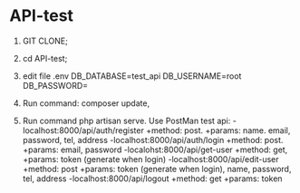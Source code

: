 # API-test

1. GIT CLONE;
2. cd API-test;
3. edit file .env 
    DB_DATABASE=test_api
    DB_USERNAME=root
    DB_PASSWORD=
4. Run command: composer update,

5. Run command php artisan serve.
Use PostMan test api:
-localhost:8000/api/auth/register
  +method: post.
  +params: name. email, password, tel, address
-localhost:8000/api/auth/login
  +method: post.
  +params: email, password
-localohst:8000/api/get-user
  +method: get,
  +params: token (generate when login)
-localhost:8000/api/edit-user
  +method: post
  +params: token (generate when login), name, password, tel, address
-localhost:8000/api/logout
  +method: get
  +params: token
    
